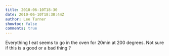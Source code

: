 ```yaml
---
title: 2010-06-10T18-30
date: 2010-06-10T18:30:44Z
author: Lee Turner
showtoc: false
comments: true
---
```


Everything I eat seems to go in the oven for 20min at 200 degrees. Not sure if this is a good or a bad thing ?


